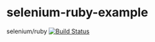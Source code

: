 # selenium-ruby-example
selenium/ruby
[![Build Status](https://travis-ci.org/idRomanUdka/selenium-ruby-example.svg?branch=master)](https://travis-ci.org/idRomanUdka/selenium-ruby-example)